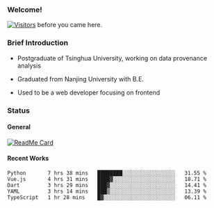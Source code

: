 ### Welcome!

[![Visitors](https://visitor-badge.laobi.icu/badge?page_id=HermitSun.HermitSun)]() before you came here.

### Brief Introduction

- Postgraduate of Tsinghua University, working on data provenance analysis

- Graduated from Nanjing University with B.E.

- Used to be a web developer focusing on frontend

### Status

#### General

[![ReadMe Card](https://github-readme-stats.hermitsun.vercel.app/api?username=HermitSun&count_private=true&show_icons=true)]()

#### Recent Works

<!--START_SECTION:waka-->
```text
Python       7 hrs 38 mins   ████████░░░░░░░░░░░░░░░░░   31.55 % 
Vue.js       4 hrs 31 mins   ████▓░░░░░░░░░░░░░░░░░░░░   18.71 % 
Dart         3 hrs 29 mins   ███▓░░░░░░░░░░░░░░░░░░░░░   14.41 % 
YAML         3 hrs 14 mins   ███▒░░░░░░░░░░░░░░░░░░░░░   13.39 % 
TypeScript   1 hr 28 mins    █▓░░░░░░░░░░░░░░░░░░░░░░░   06.11 % 
```
<!--END_SECTION:waka-->
